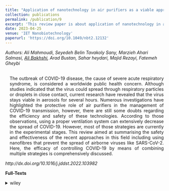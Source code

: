 ```yaml
---
title: "Application of nanotechnology in air purifiers as a viable approach to protect against Corona virus"
collection: publications
permalink: /publication/9
excerpt: 'This review paper is about application of nanotechnology in air purifiers as a viable approach to protect against Corona virus.'
date: 2023-04-25
venue: 'IET Nanobiotechnology'
paperurl: 'https://doi.org/10.1049/nbt2.12132'
---
```

<address class="author">Authors: Ali Mahmoudi, Seyedeh Belin Tavakoly Sany, Marzieh Ahari Salmasi, <a rel="author" href="https://bakhshiali.github.io">Ali Bakhshi</a>, Arad Bustan, Sahar heydari, Majid Rezayi, Fatemeh Gheybi</address><br>

<p align="justify" style="padding-left: 1em">
The outbreak of COVID-19 disease, the cause of severe acute respiratory syndrome, is considered a worldwide public health concern. 
  Although studies indicated that the virus could spread through respiratory particles or droplets in close contact, current research 
  have revealed that the virus stays viable in aerosols for several hours. Numerous investigations have highlighted the protective role 
  of air purifiers in the management of COVID-19 transmission, however, there are still some doubts regarding the efficiency and safety 
  of these technologies. According to those observations, using a proper ventilation system can extensively decrease the spread of COVID-19. 
  However, most of those strategies are currently in the experimental stages. This review aimed at summarising the safety and effectiveness of 
  the recent approaches in this field including using nanofibres that prevent the spread of airborne viruses like SARS-CoV-2. Here, the efficacy 
  of controlling COVID-19 by means of combining multiple strategies is comprehensively discussed.
</p>
<cite> http://dx.doi.org/10.1016/j.jddst.2022.103982 </cite>

<b>Full-Texts</b>
<details>
<summary>wiley</summary>
  <a href="https://ietresearch.onlinelibrary.wiley.com/doi/10.1049/nbt2.12132"> https://doi.org/10.1049/nbt2.12132 </a>
</details>
